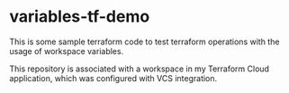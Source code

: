 # variables-tf-demo
This is some sample terraform code to test terraform operations with the usage of workspace variables.

This repository is associated with a workspace in my Terraform Cloud application, which was configured with VCS integration. 
